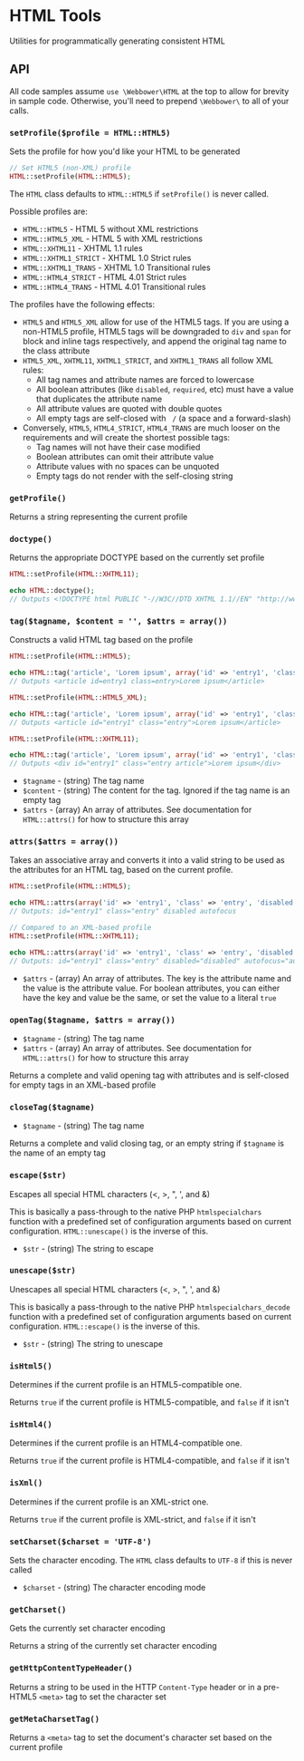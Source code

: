 # HTML Tools

Utilities for programmatically generating consistent HTML

## API

All code samples assume `use \Webbower\HTML` at the top to allow for brevity in sample code. Otherwise, you'll need to prepend `\Webbower\` to all of your calls.

### `setProfile($profile = HTML::HTML5)`

Sets the profile for how you'd like your HTML to be generated

```php
// Set HTML5 (non-XML) profile
HTML::setProfile(HTML::HTML5);
```

The `HTML` class defaults to `HTML::HTML5` if `setProfile()` is never called.

Possible profiles are:

* `HTML::HTML5` - HTML 5 without XML restrictions
* `HTML::HTML5_XML` - HTML 5 with XML restrictions
* `HTML::XHTML11` - XHTML 1.1 rules
* `HTML::XHTML1_STRICT` - XHTML 1.0 Strict rules
* `HTML::XHTML1_TRANS` - XHTML 1.0 Transitional rules
* `HTML::HTML4_STRICT` - HTML 4.01 Strict rules
* `HTML::HTML4_TRANS` - HTML 4.01 Transitional rules

The profiles have the following effects:

* `HTML5` and `HTML5_XML` allow for use of the HTML5 tags. If you are using a non-HTML5 profile, HTML5 tags will be downgraded to `div` and `span` for block and inline tags respectively, and append the original tag name to the class attribute
* `HTML5_XML`, `XHTML11`, `XHTML1_STRICT`, and `XHTML1_TRANS` all follow XML rules:
  * All tag names and attribute names are forced to lowercase
  * All boolean attributes (like `disabled`, `required`, etc) must have a value that duplicates the attribute name
  * All attribute values are quoted with double quotes
  * All empty tags are self-closed with ` /` (a space and a forward-slash)
* Conversely, `HTML5`, `HTML4_STRICT`, `HTML4_TRANS` are much looser on the requirements and will create the shortest possible tags:
  * Tag names will not have their case modified
  * Boolean attributes can omit their attribute value
  * Attribute values with no spaces can be unquoted
  * Empty tags do not render with the self-closing string

### `getProfile()`

Returns a string representing the current profile

### `doctype()`

Returns the appropriate DOCTYPE based on the currently set profile

```php
HTML::setProfile(HTML::XHTML11);

echo HTML::doctype();
// Outputs <!DOCTYPE html PUBLIC "-//W3C//DTD XHTML 1.1//EN" "http://www.w3.org/TR/xhtml11/DTD/xhtml11.dtd">
```

### `tag($tagname, $content = '', $attrs = array())`

Constructs a valid HTML tag based on the profile

```php
HTML::setProfile(HTML::HTML5);

echo HTML::tag('article', 'Lorem ipsum', array('id' => 'entry1', 'class' => 'entry'));
// Outputs <article id=entry1 class=entry>Lorem ipsum</article>

HTML::setProfile(HTML::HTML5_XML);

echo HTML::tag('article', 'Lorem ipsum', array('id' => 'entry1', 'class' => 'entry'));
// Outputs <article id="entry1" class="entry">Lorem ipsum</article>

HTML::setProfile(HTML::XHTML11);

echo HTML::tag('article', 'Lorem ipsum', array('id' => 'entry1', 'class' => 'entry'));
// Outputs <div id="entry1" class="entry article">Lorem ipsum</div>
```
* `$tagname` - (string) The tag name
* `$content` - (string) The content for the tag. Ignored if the tag name is an empty tag
* `$attrs` - (array) An array of attributes. See documentation for `HTML::attrs()` for how to structure this array

### `attrs($attrs = array())`

Takes an associative array and converts it into a valid string to be used as the attributes for an HTML tag, based on the current profile.

```php
HTML::setProfile(HTML::HTML5);

echo HTML::attrs(array('id' => 'entry1', 'class' => 'entry', 'disabled' => true, 'autofocus' => 'autofocus'));
// Outputs: id="entry1" class="entry" disabled autofocus

// Compared to an XML-based profile
HTML::setProfile(HTML::XHTML11);

echo HTML::attrs(array('id' => 'entry1', 'class' => 'entry', 'disabled' => true, 'autofocus' => 'autofocus'));
// Outputs: id="entry1" class="entry" disabled="disabled" autofocus="autofocus"
```

* `$attrs` - (array) An array of attributes. The key is the attribute name and the value is the attribute value. For boolean attributes, you can either have the key and value be the same, or set the value to a literal `true`

### `openTag($tagname, $attrs = array())`

* `$tagname` - (string) The tag name
* `$attrs` - (array) An array of attributes. See documentation for `HTML::attrs()` for how to structure this array

Returns a complete and valid opening tag with attributes and is self-closed for empty tags in an XML-based profile

### `closeTag($tagname)`

* `$tagname` - (string) The tag name

Returns a complete and valid closing tag, or an empty string if `$tagname` is the name of an empty tag

### `escape($str)`

Escapes all special HTML characters (<, >, ", ', and &)

This is basically a pass-through to the native PHP `htmlspecialchars` function with a predefined set of configuration arguments based on current configuration. `HTML::unescape()` is the inverse of this.

* `$str` - (string) The string to escape

### `unescape($str)`

Unescapes all special HTML characters (&lt;, &gt;, &quot;, &#039;, and &amp;)

This is basically a pass-through to the native PHP `htmlspecialchars_decode` function with a predefined set of configuration arguments based on current configuration. `HTML::escape()` is the inverse of this.

* `$str` - (string) The string to unescape

### `isHtml5()`

Determines if the current profile is an HTML5-compatible one.

Returns `true` if the current profile is HTML5-compatible, and `false` if it isn't

### `isHtml4()`

Determines if the current profile is an HTML4-compatible one.

Returns `true` if the current profile is HTML4-compatible, and `false` if it isn't

### `isXml()`

Determines if the current profile is an XML-strict one.

Returns `true` if the current profile is XML-strict, and `false` if it isn't

### `setCharset($charset = 'UTF-8')`

Sets the character encoding. The `HTML` class defaults to `UTF-8` if this is never called

* `$charset` - (string) The character encoding mode

### `getCharset()`

Gets the currently set character encoding

Returns a string of the currently set character encoding

### `getHttpContentTypeHeader()`

Returns a string to be used in the HTTP `Content-Type` header or in a pre-HTML5 `<meta>` tag to set the character set

### `getMetaCharsetTag()`

Returns a `<meta>` tag to set the document's character set based on the current profile